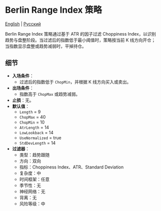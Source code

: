 # Berlin Range Index 策略
[English](README.md) | [Русский](README_ru.md)

Berlin Range Index 策略通过基于 ATR 的因子过滤 Choppiness Index，以识别趋势与盘整阶段。当过滤后的指数低于最小阈值时，策略按当前 K 线方向开仓；当指数显示盘整或趋势减弱时，平掉持仓。

## 细节

- **入场条件**：
  - 过滤后的指数低于 `ChopMin`，并根据 K 线方向买入或卖出。
- **出场条件**：
  - 指数高于 `ChopMax` 或趋势减弱。
- **止损**：无。
- **默认值**：
  - `Length` = 9
  - `ChopMax` = 40
  - `ChopMin` = 10
  - `AtrLength` = 14
  - `LowLookback` = 14
  - `UseNormalized` = true
  - `StdDevLength` = 14
- **过滤器**：
  - 类型：趋势跟随
  - 方向：双向
  - 指标：Choppiness Index、ATR、Standard Deviation
  - 复杂度：中
  - 时间框架：任意
  - 季节性：无
  - 神经网络：无
  - 背离：无
  - 风险等级：中
